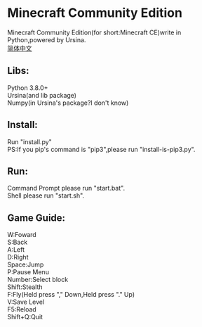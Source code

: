 # Minecraft Community Edition
Minecraft Community Edition(for short:Minecraft CE)write in Python,powered by Ursina.<br>
<a href="README_zhcn.md">简体中文</a>
## Libs:
Python 3.8.0+<br>
Ursina(and lib package)<br>
Numpy(in Ursina's package?I don't know)
## Install:
Run "install.py"<br>
PS:If you pip's command is "pip3",please run "install-is-pip3.py".
## Run:
Command Prompt please run "start.bat".<br>
Shell please run "start.sh".
## Game Guide:
W:Foward<br>
S:Back<br>
A:Left<br>
D:Right<br>
Space:Jump<br>
P:Pause Menu<br>
Number:Select block<br>
Shift:Stealth<br>
F:Fly(Held press "," Down,Held press "." Up)<br>
V:Save Level<br>
F5:Reload<br>
Shift+Q:Quit
